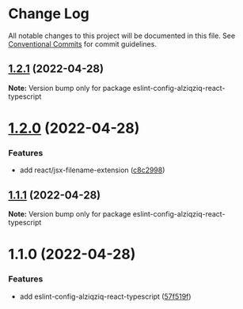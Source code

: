 # Change Log

All notable changes to this project will be documented in this file.
See [Conventional Commits](https://conventionalcommits.org) for commit guidelines.

## [1.2.1](https://github.com/alziqziq/eslint-config/compare/eslint-config-alziqziq-react-typescript@1.2.0...eslint-config-alziqziq-react-typescript@1.2.1) (2022-04-28)

**Note:** Version bump only for package eslint-config-alziqziq-react-typescript





# [1.2.0](https://github.com/alziqziq/eslint-config/compare/eslint-config-alziqziq-react-typescript@1.1.1...eslint-config-alziqziq-react-typescript@1.2.0) (2022-04-28)


### Features

* add react/jsx-filename-extension ([c8c2998](https://github.com/alziqziq/eslint-config/commit/c8c29986f5d57ae482f776573f878af85737a061))





## [1.1.1](https://github.com/alziqziq/eslint-config/compare/eslint-config-alziqziq-react-typescript@1.1.0...eslint-config-alziqziq-react-typescript@1.1.1) (2022-04-28)

**Note:** Version bump only for package eslint-config-alziqziq-react-typescript





# 1.1.0 (2022-04-28)


### Features

* add eslint-config-alziqziq-react-typescript ([57f519f](https://github.com/alziqziq/eslint-config/commit/57f519fe247fbb28a83c25f2e86149d038d129af))
